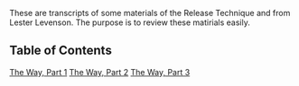 These are transcripts of some materials of the Release Technique and from Lester Levenson. The purpose is to review these matirials easily.

## Table of Contents

[The Way, Part 1](The%20Way,%20Part%201.md) 
[The Way, Part 2](The%20Way,%20Part%202.md) 
[The Way, Part 3](The%20Way,%20Part%203.md) 